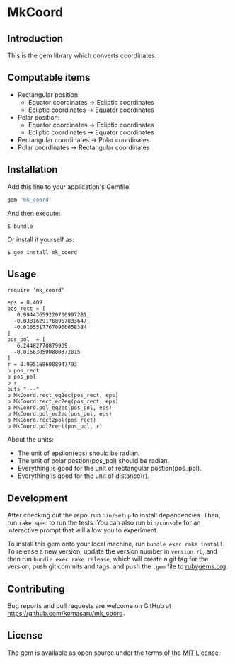 # MkCoord

## Introduction

This is the gem library which converts coordinates.

## Computable items

* Rectangular position:
  - Equator coordinates -> Ecliptic coordinates
  - Ecliptic coordinates -> Equator coordinates
* Polar position:
  - Equator coordinates -> Ecliptic coordinates
  - Ecliptic coordinates -> Equator coordinates
* Rectangular coordinates -> Polar coordinates
* Polar coordinates -> Rectangular coordinates

## Installation

Add this line to your application's Gemfile:

```ruby
gem 'mk_coord'
```

And then execute:

    $ bundle

Or install it yourself as:

    $ gem install mk_coord

## Usage

    require 'mk_coord'
    
    eps = 0.409
    pos_rect = [
       0.99443659220700997281,
      -0.03816291768957833647,
      -0.01655177670960058384
    ]
    pos_pol  = [
       6.24482770879939,
      -0.016630599800372015
    ]
    r = 0.9951686008947793
    p pos_rect
    p pos_pol
    p r
    puts "---"
    p MkCoord.rect_eq2ec(pos_rect, eps)
    p MkCoord.rect_ec2eq(pos_rect, eps)
    p MkCoord.pol_eq2ec(pos_pol, eps)
    p MkCoord.pol_ec2eq(pos_pol, eps)
    p MkCoord.rect2pol(pos_rect)
    p MkCoord.pol2rect(pos_pol, r)

About the units:

* The unit of epsilon(eps) should be radian.
* The unit of polar postion(pos_pol) should be radian.
* Everything is good for the unit of rectangular postion(pos_pol).
* Everything is good for the unit of distance(r).

## Development

After checking out the repo, run `bin/setup` to install dependencies. Then, run `rake spec` to run the tests. You can also run `bin/console` for an interactive prompt that will allow you to experiment.

To install this gem onto your local machine, run `bundle exec rake install`. To release a new version, update the version number in `version.rb`, and then run `bundle exec rake release`, which will create a git tag for the version, push git commits and tags, and push the `.gem` file to [rubygems.org](https://rubygems.org).

## Contributing

Bug reports and pull requests are welcome on GitHub at https://github.com/komasaru/mk_coord.


## License

The gem is available as open source under the terms of the [MIT License](http://opensource.org/licenses/MIT).


